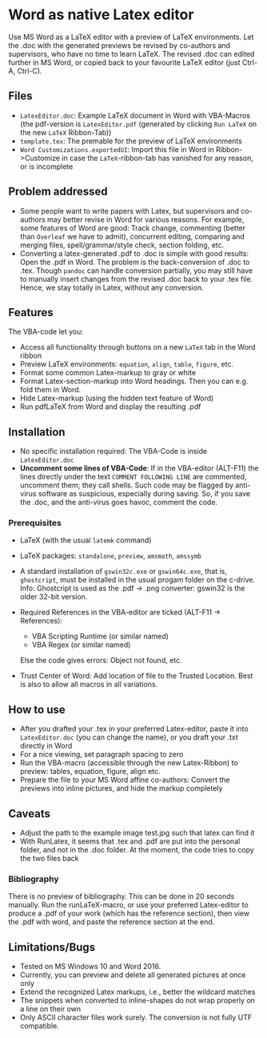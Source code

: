 # Word as native Latex editor

Use MS Word as a LaTeX editor with a preview of LaTeX environments. Let the .doc with the generated previews be revised by co-authors and supervisors, who have no time to learn LaTeX. The revised .doc can edited further in MS Word, or copied back to your favourite LaTeX editor (just Ctrl-A, Ctrl-C).


## Files

* `LatexEditor.doc`: Example LaTeX document in Word with VBA-Macros (the pdf-version is `LatexEditor.pdf` (generated by clicking `Run LaTeX` on the new `LaTeX` Ribbon-Tab))
* `template.tex`: The premable for the preview of LaTeX environments
* `Word Customizations.exportedUI`: Import this file in Word in Ribbon->Customize in case the `LaTeX`-ribbon-tab has vanished for any reason, or is incomplete


## Problem addressed

* Some people want to write papers with Latex, but supervisors and co-authors may better revise in Word for various reasons. For example, some features of Word are good: Track change, commenting (better than `Overleaf` we have to admit), concurrent editing, comparing and merging files, spell/grammar/style check, section folding, etc.
* Converting a latex-generated .pdf to .doc is simple with good results: Open the .pdf in Word. The problem is the back-conversion of .doc to .tex. Though `pandoc` can handle conversion partially, you may still have to manually insert changes from the revised .doc back to your .tex file. Hence, we stay totally in Latex, without any conversion.


## Features

The VBA-code let you:

* Access all functionality through buttons on a new `LaTeX` tab in the Word ribbon
* Preview LaTeX environments: `equation`, `align`, `table`, `figure`, etc.
* Format some common Latex-markup to gray or white
* Format Latex-section-markup into Word headings. Then you can e.g. fold them in Word.
* Hide Latex-markup (using the hidden text feature of Word)
* Run pdfLaTeX from Word and display the resulting .pdf

## Installation

* No specific installation required: The VBA-Code is inside `LatexEditor.doc`
* **Uncomment some lines of VBA-Code**: If in the VBA-editor (ALT-F11)  the lines directly under the text `COMMENT FOLLOWING LINE` are commented, uncomment them; they call shells. Such code may be flagged by anti-virus software as suspicious, especially during saving. So, if you save the .doc, and the anti-virus goes havoc, comment the code.


### Prerequisites

* LaTeX (with the usual `latemk` command)
* LaTeX packages: `standalone`, `preview`, `amsmath`, `amssymb`
* A standard installation of `gswin32c.exe` or `gswin64c.exe`, that is, `ghostcript`, must be installed in the usual progam folder on the c-drive. Info: Ghostcript is  used as the .pdf -> .png converter: gswin32 is the older 32-bit version.
* Required References in the VBA-editor are ticked (ALT-F11 -> References):
  * VBA Scripting Runtime (or similar named)
  * VBA Regex (or similar named)
  
  Else the code gives errors: Object not found, etc.
* Trust Center of Word: Add location of file to the Trusted Location. Best is also to allow all macros in all variations.

## How to use

* After you drafted your .tex in your preferred Latex-editor, paste it into `LatexEditor.doc` (you can change the name), or you draft your .txt directly in Word
* For a nice viewing, set paragraph spacing to zero
* Run the VBA-macro (accessible through the new Latex-Ribbon) to preview: tables, equation, figure, align etc.
* Prepare the file to your MS Word affine co-authors:  Convert the previews into inline pictures, and hide the markup completely

## Caveats
* Adjust the path to the example image test.jpg such that latex can find it
* With RunLatex, it seems that .tex and .pdf are put into the personal folder, and not in the .doc folder. At the moment, the code tries to copy the two files back


### Bibliography
There is no preview of bibliography. This can be done in 20 seconds manually. Run the runLaTeX-macro, or use your preferred Latex-editor to produce a .pdf of your work (which has the reference section), then view the .pdf with word, and paste the reference section at the end.


## Limitations/Bugs

* Tested on MS Windows 10 and Word 2016.
* Currently, you can preview and delete all generated pictures at once only
* Extend the recognized Latex markups, i.e., better the wildcard matches
* The snippets when converted to inline-shapes do not wrap properly on a line on their own 
* Only ASCII character files work surely. The conversion is not fully UTF compatible.






